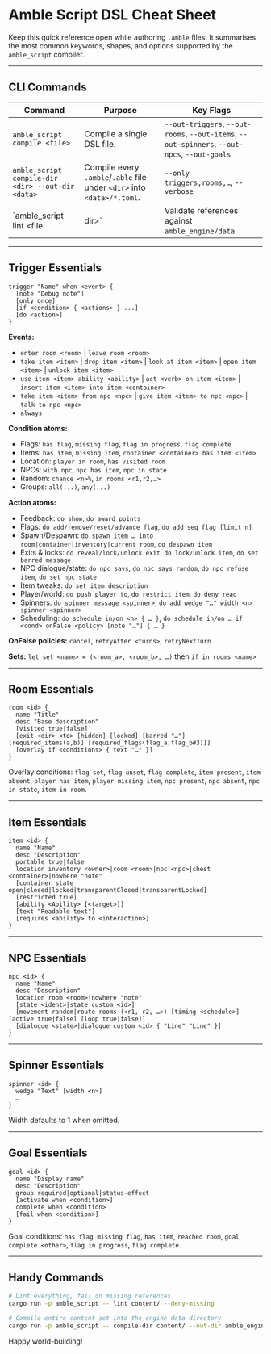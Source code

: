 # Amble Script DSL Cheat Sheet

Keep this quick reference open while authoring `.amble` files. It summarises the most common keywords, shapes, and options supported by the `amble_script` compiler.

---

## CLI Commands

| Command | Purpose | Key Flags |
| --- | --- | --- |
| `amble_script compile <file>` | Compile a single DSL file. | `--out-triggers`, `--out-rooms`, `--out-items`, `--out-spinners`, `--out-npcs`, `--out-goals` |
| `amble_script compile-dir <dir> --out-dir <data>` | Compile every `.amble`/`.able` file under `<dir>` into `<data>/*.toml`. | `--only triggers,rooms,…`, `--verbose` |
| `amble_script lint <file|dir>` | Validate references against `amble_engine/data`. | `--data-dir <dir>`, `--deny-missing` |

---

## Trigger Essentials

```amble
trigger "Name" when <event> {
  [note "Debug note"]
  [only once]
  [if <condition> { <actions> } ...]
  [do <action>]
}
```

**Events:**

- `enter room <room>` | `leave room <room>`
- `take item <item>` | `drop item <item>` | `look at item <item>` | `open item <item>` | `unlock item <item>`
- `use item <item> ability <ability>` | `act <verb> on item <item>` | `insert item <item> into item <container>`
- `take item <item> from npc <npc>` | `give item <item> to npc <npc>` | `talk to npc <npc>`
- `always`

**Condition atoms:**

- Flags: `has flag`, `missing flag`, `flag in progress`, `flag complete`
- Items: `has item`, `missing item`, `container <container> has item <item>`
- Location: `player in room`, `has visited room`
- NPCs: `with npc`, `npc has item`, `npc in state`
- Random: `chance <n>%`, `in rooms <r1,r2,…>`
- Groups: `all(...)`, `any(...)`

**Action atoms:**

- Feedback: `do show`, `do award points`
- Flags: `do add/remove/reset/advance flag`, `do add seq flag [limit n]`
- Spawn/Despawn: `do spawn item … into room|container|inventory|current room`, `do despawn item`
- Exits & locks: `do reveal/lock/unlock exit`, `do lock/unlock item`, `do set barred message`
- NPC dialogue/state: `do npc says`, `do npc says random`, `do npc refuse item`, `do set npc state`
- Item tweaks: `do set item description`
- Player/world: `do push player to`, `do restrict item`, `do deny read`
- Spinners: `do spinner message <spinner>`, `do add wedge "…" width <n> spinner <spinner>`
- Scheduling: `do schedule in/on <n> { … }`, `do schedule in/on … if <cond> onFalse <policy> [note "…"] { … }`

**OnFalse policies:** `cancel`, `retryAfter <turns>`, `retryNextTurn`

**Sets:** `let set <name> = (<room_a>, <room_b>, …)` then `if in rooms <name>`

---

## Room Essentials

```amble
room <id> {
  name "Title"
  desc "Base description"
  [visited true|false]
  [exit <dir> <to> [hidden] [locked] [barred "…"] [required_items(a,b)] [required_flags(flag_a,flag_b#3)]]
  [overlay if <conditions> { text "…" }]
}
```

Overlay conditions: `flag set`, `flag unset`, `flag complete`, `item present`, `item absent`, `player has item`, `player missing item`, `npc present`, `npc absent`, `npc in state`, `item in room`.

---

## Item Essentials

```amble
item <id> {
  name "Name"
  desc "Description"
  portable true|false
  location inventory <owner>|room <room>|npc <npc>|chest <container>|nowhere "note"
  [container state open|closed|locked|transparentClosed|transparentLocked]
  [restricted true]
  [ability <Ability> [<target>]]
  [text "Readable text"]
  [requires <ability> to <interaction>]
}
```

---

## NPC Essentials

```amble
npc <id> {
  name "Name"
  desc "Description"
  location room <room>|nowhere "note"
  [state <ident>|state custom <id>]
  [movement random|route rooms (<r1, r2, …>) [timing <schedule>] [active true|false] [loop true|false]]
  [dialogue <state>|dialogue custom <id> { "Line" "Line" }]
}
```

---

## Spinner Essentials

```amble
spinner <id> {
  wedge "Text" [width <n>]
  …
}
```

Width defaults to 1 when omitted.

---

## Goal Essentials

```amble
goal <id> {
  name "Display name"
  desc "Description"
  group required|optional|status-effect
  [activate when <condition>]
  complete when <condition>
  [fail when <condition>]
}
```

Goal conditions: `has flag`, `missing flag`, `has item`, `reached room`, `goal complete <other>`, `flag in progress`, `flag complete`.

---

## Handy Commands

```bash
# Lint everything, fail on missing references
cargo run -p amble_script -- lint content/ --deny-missing

# Compile entire content set into the engine data directory
cargo run -p amble_script -- compile-dir content/ --out-dir amble_engine/data
```

Happy world-building!

